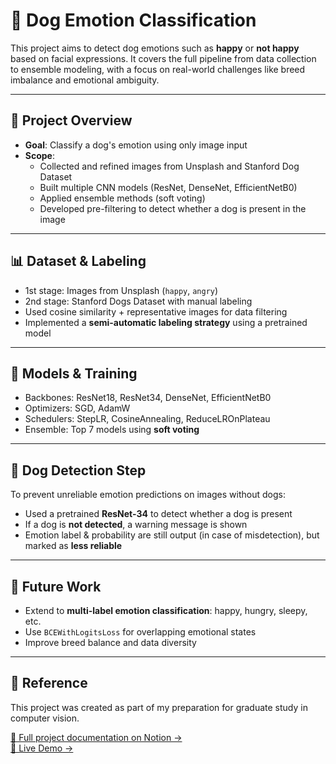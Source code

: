 # 🐶 Dog Emotion Classification

This project aims to detect dog emotions such as **happy** or **not happy** based on facial expressions. It covers the full pipeline from data collection to ensemble modeling, with a focus on real-world challenges like breed imbalance and emotional ambiguity.

---

## 📁 Project Overview

- **Goal**: Classify a dog's emotion using only image input
- **Scope**:
  - Collected and refined images from Unsplash and Stanford Dog Dataset
  - Built multiple CNN models (ResNet, DenseNet, EfficientNetB0)
  - Applied ensemble methods (soft voting)
  - Developed pre-filtering to detect whether a dog is present in the image

---

## 📊 Dataset & Labeling

- 1st stage: Images from Unsplash (`happy`, `angry`)
- 2nd stage: Stanford Dogs Dataset with manual labeling
- Used cosine similarity + representative images for data filtering
- Implemented a **semi-automatic labeling strategy** using a pretrained model

---

## 🧠 Models & Training

- Backbones: ResNet18, ResNet34, DenseNet, EfficientNetB0
- Optimizers: SGD, AdamW
- Schedulers: StepLR, CosineAnnealing, ReduceLROnPlateau
- Ensemble: Top 7 models using **soft voting**

---

## 🐾 Dog Detection Step

To prevent unreliable emotion predictions on images without dogs:

- Used a pretrained **ResNet-34** to detect whether a dog is present  
- If a dog is **not detected**, a warning message is shown  
- Emotion label & probability are still output (in case of misdetection), but marked as **less reliable**

---

## 🔮 Future Work

- Extend to **multi-label emotion classification**: happy, hungry, sleepy, etc.  
- Use `BCEWithLogitsLoss` for overlapping emotional states  
- Improve breed balance and data diversity

---


## 📎 Reference

This project was created as part of my preparation for graduate study in computer vision.  

[📄 Full project documentation on Notion →](https://invincible-gargoyle-054.notion.site/Dog-Emotion-Classification-229c4ba53ecb806087d3fc7afe7de787?pvs=73)  
[🚀 Live Demo →](https://dogemotioncls-333ewtsbckryqqfngf6ksm.streamlit.app/)

